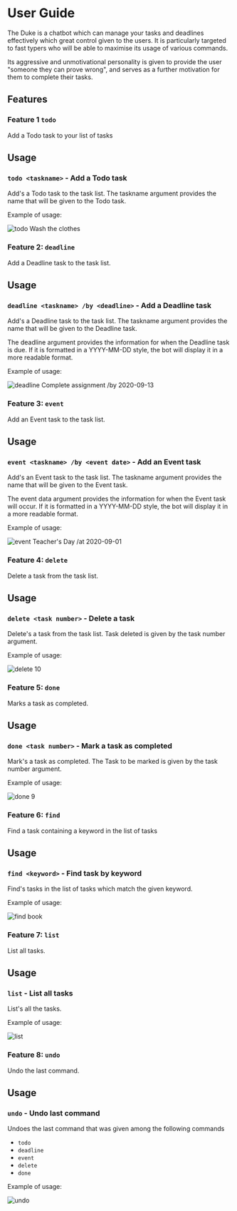 # User Guide
The Duke is a chatbot which can manage your tasks and deadlines effectively which great control
given to the users. It is particularly targeted to fast typers who will be able to maximise its
usage of various commands.

Its aggressive and unmotivational personality is given to provide the user "someone they can prove wrong",
and serves as a further motivation for them to complete their tasks.
## Features 

### Feature 1 `todo`
Add a Todo task to your list of tasks

## Usage

### `todo <taskname>` - Add a Todo task

Add's a Todo task to the task list. The taskname argument provides the name that will be
given to the Todo task.

Example of usage: 

![todo Wash the clothes](./TodoUsage.png "Todo command usage")

### Feature 2: `deadline`
Add a Deadline task to the task list.

## Usage

### `deadline <taskname> /by <deadline>` - Add a Deadline task

Add's a Deadline task to the task list. The taskname argument provides the name that will be
given to the Deadline task.

The deadline argument provides the information for when the Deadline task is due.
If it is formatted in a YYYY-MM-DD style, the bot will display it in a more readable format.

Example of usage: 

![deadline Complete assignment /by 2020-09-13](./DeadlineUsage.png "Deadline command usage")

### Feature 3: `event`
Add an Event task to the task list.

## Usage

### `event <taskname> /by <event date>` - Add an Event task

Add's an Event task to the task list. The taskname argument provides the name that will be
given to the Event task.

The event data argument provides the information for when the Event task will occur.
If it is formatted in a YYYY-MM-DD style, the bot will display it in a more readable format.

Example of usage:
 
![event Teacher's Day /at 2020-09-01](./EventUsage.png "Event command usage")

### Feature 4: `delete`
Delete a task from the task list.

## Usage

### `delete <task number>` - Delete a task

Delete's a task from the task list. Task deleted is given by the task number argument.

Example of usage:
 
![delete 10](./DeleteUsage.png "Delete command usage")

### Feature 5: `done`
Marks a task as completed.

## Usage

### `done <task number>` - Mark a task as completed

Mark's a task as completed. The Task to be marked is given by the task number argument.

Example of usage:
 
![done 9](./DoneUsage.png "Done command usage")

### Feature 6: `find`
Find a task containing a keyword in the list of tasks

## Usage

### `find <keyword>` - Find task by keyword

Find's tasks in the list of tasks which match the given keyword.

Example of usage:
 
![find book](./FindUsage.png "Find command usage")

### Feature 7: `list`
List all tasks.

## Usage

### `list` - List all tasks

List's all the tasks.

Example of usage:
 
![list](./ListUsage.png "List command usage")

### Feature 8: `undo`
Undo the last command. 

## Usage

### `undo` - Undo last command

Undoes the last command that was given among the following commands

* `todo`
* `deadline`
* `event`
* `delete`
* `done`

Example of usage:
 
![undo](./UndoUsage.png "Undo command usage")